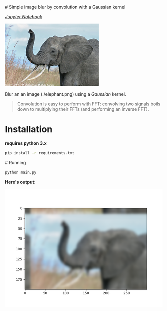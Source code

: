 # Simple image blur by convolution with a Gaussian kernel

[*Jupyter Notebook*](./gaussian.ipynb)

![elephant](./elephant.png)

Blur an an image (./elephant.png) using a *Gaussian* kernel.

> Convolution is easy to perform with FFT: convolving two signals boils down to multiplying their FFTs (and performing an inverse FFT).

# Installation

**requires python 3.x**

```bash
pip install -r requirements.txt
```

# Running

```bash
python main.py
```

**Here's output:**

![output](./output.png)
